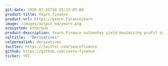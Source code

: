 ```yaml
---
git-date: 2020-07-25T10:35:33-07:00
product-title: Yearn.finance
product-url: https://yearn.finance/earn
image: /images/output_md/yearn.png
ecosystem: ethereum
product-description: Yearn.Finance automates yield-maximizing profit switching opportunities for liquidity providers and yield farmers.
coltitle:  "Derivatives"
colpermalink: derivatives
twitter: https://twitter.com/iearnfinance
github: https://github.com/iearn-finance
ticker: YFI
---
```

